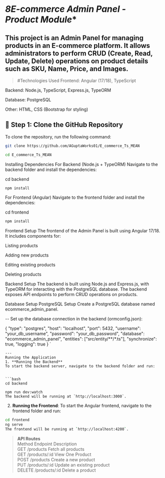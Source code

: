 # *8E-commerce Admin Panel - Product Module**

This project is an Admin Panel for managing products in an E-commerce platform. It allows administrators to perform CRUD (Create, Read, Update, Delete) operations on product details such as SKU, Name, Price, and Images.
 --- 

> #Technologies Used
Frontend: Angular (17/18), TypeScript

Backend: Node.js, TypeScript, Express.js, TypeORM

Database: PostgreSQL

Other: HTML, CSS (Bootstrap for styling)


## **📌 Step 1: Clone the GitHub Repository**
To clone the repository, run the following command:

```bash
git clone https://github.com/AGuptaWorks01/E_commerce_Ts_MEAN
```
```bash
cd E_commerce_Ts_MEAN
```

Installing Dependencies
For Backend (Node.js + TypeORM)
Navigate to the backend folder and install the dependencies:

cd backend
```bash
npm install
```

For Frontend (Angular)
Navigate to the frontend folder and install the dependencies:


cd frontend
```bash
npm install
```
Frontend Setup
The frontend of the Admin Panel is built using Angular 17/18. It includes components for:

Listing products

Adding new products

Editing existing products

Deleting products

Backend Setup
The backend is built using Node.js and Express.js, with TypeORM for interacting with the PostgreSQL database. The backend exposes API endpoints to perform CRUD operations on products.

Database Setup
PostgreSQL Setup
Create a PostgreSQL database named ecommerce_admin_panel.

-- Set up the database connection in the backend (ormconfig.json):

{
  "type": "postgres",
  "host": "localhost",
  "port": 5432,
  "username": "your_db_username",
  "password": "your_db_password",
  "database": "ecommerce_admin_panel",
  "entities": ["src/entity/**/*.ts"],
  "synchronize": true,
  "logging": true
}
`
``` 
---
Running the Application
1. **Running the Backend**
To start the backend server, navigate to the backend folder and run:


```bash
cd backend

npm run dev:watch
The backend will be running at `http://localhost:3000`.
```

2. **Running the Frontend**:
To start the Angular frontend, navigate to the frontend folder and run:

```bash
cd frontend
ng serve
The frontend will be running at `http://localhost:4200`.
```

> **API Routes**   
Method   	Endpoint			Description   
GET			/products			Fetch all products  
GET			/products/:id		View One Product  
POST		/products			Create a new product   
PUT			/products/:id		Update an existing product   
DELETE		/products/:id		Delete a product   
